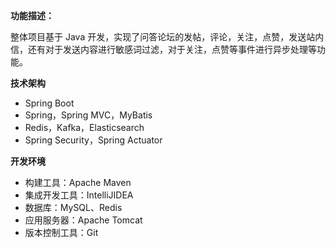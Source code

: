 **功能描述：**

整体项目基于 Java 开发，实现了问答论坛的发帖，评论，关注，点赞，发送站内信，还有对于发送内容进行敏感词过滤，对于关注，点赞等事件进行异步处理等功能。 

**技术架构**

- Spring Boot 
- Spring，Spring MVC，MyBatis
- Redis，Kafka，Elasticsearch 
- Spring Security，Spring Actuator

**开发环境**

- 构建工具：Apache Maven
- 集成开发工具：IntelliJIDEA
- 数据库：MySQL、Redis
- 应用服务器：Apache Tomcat
- 版本控制工具：Git
